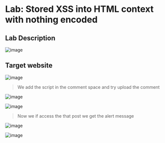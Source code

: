 # Lab: Stored XSS into HTML context with nothing encoded #

## Lab Description ##

![image](https://github.com/anandurdas11/Web_Securityy/assets/83402050/ab2ef587-414c-4cf1-9cac-b463c02775a5)

## Target website ##

![image](https://github.com/anandurdas11/Web_Securityy/assets/83402050/4b416dad-756b-4ecc-8e91-be35f04eafd0)

> We add the script in the comment space and try upload the comment 

![image](https://github.com/anandurdas11/Web_Securityy/assets/83402050/82fadd33-136b-4925-aa46-94aa05b485d4)

![image](https://github.com/anandurdas11/Web_Securityy/assets/83402050/ccfe214f-2e95-4db8-a19e-7df610bdbfa1)

> Now we if access the that post we get the alert message

![image](https://github.com/anandurdas11/Web_Securityy/assets/83402050/6a39487f-877f-4f34-9fed-7b5f5b0cc784)

![image](https://github.com/anandurdas11/Web_Securityy/assets/83402050/e7af38be-8f76-442b-a5e0-caed42d2117a)
